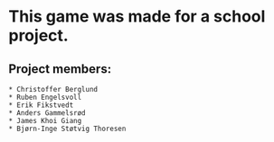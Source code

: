 # This game was made for a school project. # 

## Project members: ##
    * Christoffer Berglund
    * Ruben Engelsvoll
    * Erik Fikstvedt
    * Anders Gammelsrød
    * James Khoi Giang
    * Bjørn-Inge Støtvig Thoresen
